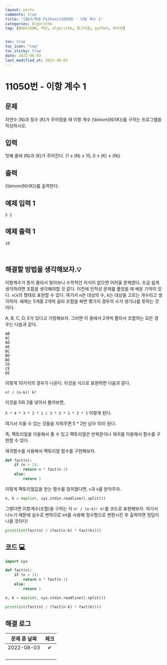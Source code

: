 ```yaml
---
layout: posts
comments: true
title: "[BOJ/백준-Python]11050번 - 이항 계수 1"
categories: Algorithm
tag: [BAEKJOON, 백준, algorithm, 알고리즘, python, 파이썬]


toc: true
toc_icon: "cog"
toc_sticky: true
date: 2022-08-03
last_modified_at: 2022-08-03
---
```




# 11050번 - 이항 계수 1



## 문제

자연수 \(N\)과 정수 \(K\)가 주어졌을 때 이항 계수 
\(\binom{N}{K}\)를 구하는 프로그램을 작성하시오.




## 입력
첫째 줄에 \(N\)과 \(K\)가 주어진다. (1 ≤ \(N\) ≤ 10, 0 ≤ \(K\) ≤ \(N\))



## 출력
 
\(\binom{N}{K}\)를 출력한다.



## 예제 입력 1 

```
5 2
```



## 예제 출력 1

```
10
```


<Br>

##  해결할 방법을 생각해보자.💡
이항계수가 뭔지 몰라서 찾아보니 수학적인 지식이 없으면 어려울 문제였다.
조금 쉽게 생각하려면 조합을 생각해야할 것 같다.
이전에 인적성 문제를 풀었을 때 배운 기억이 있다.
`nCk`의 형태로 표현할 수 있다.
여기서 n은 대상의 수, k는 대상을 고르는 개수라고 생각하자.
예제는 5개중 2개씩 골라 조합을 짜면 몇가지 경우의 수가 생기냐를 뜻하는 것이다.

A, B, C, D, E가 있다고 가정해보자. 그러면 이 중에서 2개씩 뽑아서 조합하는 모든 경우는 다음과 같다.
```
AB
AC
AD
AE
BC
BD
BE
CD
CE
DE
```
이렇게 10가지의 경우가 나온다.
이것을 식으로 표현하면 다음과 같다.

`n! / (n-k)! k!`

이것을 5와 2를 넣어서 풀어보면,

`5 * 4 * 3 * 2 * 1 / 3 * 2 * 1 * 2 * 1` 이렇게 된다.

여기서 지울 수 있는 것들을 지워주면 5 * 2만 남아 10이 된다.

즉, 팩토리얼을 이용해서 풀 수 있고 팩토리얼은 반복문이나 재귀를 이용해서 함수를 구현할 수 있다.

재귀함수를 사용해서 팩토리얼 함수를 구현해보자.
```python
def fact(n):
    if (n > 1):
        return n * fact(n-1)
    else:
        return 1
```

이렇게 팩토리얼값을 얻는 함수를 정의했다면, `n`과 `k`를 받아주자.
```python
n, k = map(int, sys.stdin.readline().split())
```


그렇다면 이항계수(조합)을 구하는 식 `n! / (n-k)! k!`를 코드로 표현해보자. 여기서 나누기 때문에 실수로 변하므로 int를 사용해 정수형으로 변환시킨 후 출력하면 정답이 나올 것이다!
```python
print(int(fact(n) / (fact(n-k) * fact(k))))
```



## 코드 💻

```python
import sys

def fact(n):
    if (n > 1):
        return n * fact(n-1)
    else:
        return 1

n, k = map(int, sys.stdin.readline().split())

print(int(fact(n) / (fact(n-k) * fact(k))))
```





## 해결 로그 

| 문제 푼 날짜 | 체크 |
| :----------: | :--: |
|  2022-08-03  |  ✔   |
|              |      |
|              |      |
|              |      |
|              |      |



